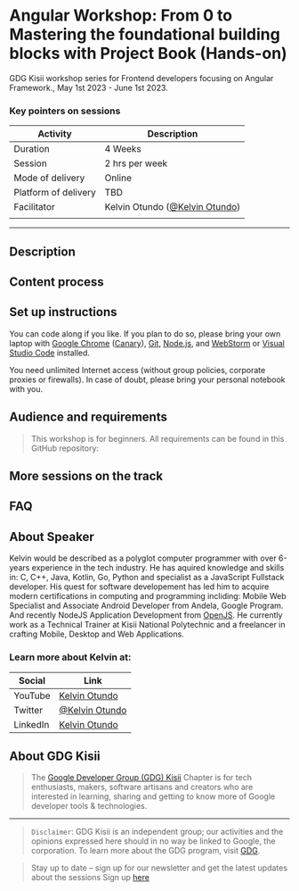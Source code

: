 # Angular Workshop: From 0 to Mastering the foundational building blocks with Project Book (Hands-on)
GDG Kisii workshop series for Frontend developers focusing on Angular Framework., May 1st 2023 - June 1st 2023.
### Key pointers on sessions
| Activity  | Description   |
|---|---|
| Duration  | 4 Weeks   |
| Session | 2 hrs per week | 
| Mode of delivery | Online |
| Platform of delivery |TBD |
| Facilitator |Kelvin Otundo ([@Kelvin Otundo](https://twitter.com/kelvinotundoKE))|
|   |

---
## Description

## Content process

## Set up instructions
You can code along if you like. If you plan to do so, please bring your own laptop with [Google Chrome](https://www.google.com/chrome/) ([Canary](https://www.google.com/chrome/canary/)), [Git](https://git-scm.com/), [Node.js](https://nodejs.org/), and [WebStorm](https://www.jetbrains.com/webstorm/) or [Visual Studio Code](https://code.visualstudio.com/) installed.

You need unlimited Internet access (without group policies, corporate proxies or firewalls). In case of doubt, please bring your personal notebook with you.

## Audience and requirements
>This workshop is for beginners. All requirements can be found in this GitHub repository: 

## More sessions on the track

## FAQ

## About Speaker
Kelvin would be described as a polyglot computer programmer with over 6-years experience in the tech industry. He has aquired knowledge and skills in: C, C++, Java, Kotlin, Go, Python and specialist as a JavaScript Fullstack developer.  His quest for software developement has led him to acquire modern certifications in computing and programming incliding: Mobile Web Specialist and Associate Android Developer from Andela, Google Program. And recently NodeJS Application Development from [OpenJS](https://openjsf.org/).
He currently work as a Technical Trainer at Kisii National Polytechnic and a freelancer in crafting Mobile, Desktop and Web Applications.
### Learn more about Kelvin at:
|Social  | Link   |
|---|---|
| YouTube  |[Kelvin Otundo](https://www.youtube.com/@kelvinotundo2071)   |
| Twitter  |[@Kelvin Otundo](https://twitter.com/kelvinotundoKE)   |
| LinkedIn  |[Kelvin Otundo](https://ke.linkedin.com/in/kelvin-otundo-b7489877)   |
## About GDG Kisii

>The [Google Developer Group (GDG) Kisii](https://gdg.community.dev/gdg-kisii/) Chapter is for tech enthusiasts, makers, software artisans and creators who are interested in learning, sharing and getting to know more of Google developer tools & technologies.
--- 
>`Disclaimer`: GDG Kisii is an independent group; our activities and the opinions expressed here should in no way be linked to Google, the corporation. To learn more about the GDG program, visit [GDG](https://developers.google.com/community/gdg/).

> Stay up to date – sign up for our newsletter and get the latest updates about the sessions
> Sign up [here](https://gdg.community.dev/gdg-kisii/)


